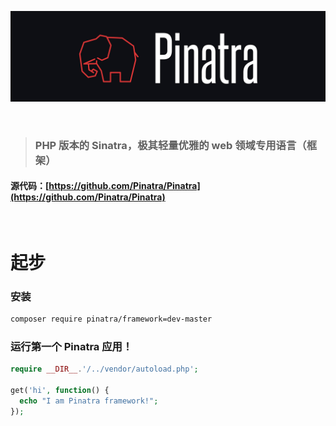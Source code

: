 ![logo](../assets/Pinatra.jpg)

<br>

> ### PHP 版本的 Sinatra，极其轻量优雅的 web 领域专用语言（框架）


#### 源代码：[https://github.com/Pinatra/Pinatra](https://github.com/Pinatra/Pinatra)

<br>

# 起步

### 安装

```bash
composer require pinatra/framework=dev-master
```

### 运行第一个 Pinatra 应用！

```php
require __DIR__.'/../vendor/autoload.php';

get('hi', function() {
  echo "I am Pinatra framework!";
});
```